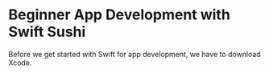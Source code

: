 # Beginner App Development with Swift Sushi

Before we get started with Swift for app development, we have to download Xcode.


